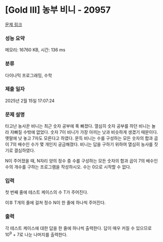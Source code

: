 # [Gold III] 농부 비니 - 20957 

[문제 링크](https://www.acmicpc.net/problem/20957) 

### 성능 요약

메모리: 16760 KB, 시간: 136 ms

### 분류

다이나믹 프로그래밍, 수학

### 제출 일자

2025년 2월 15일 17:07:24

### 문제 설명

<p>타고난 농사꾼 비니는 최근 숫자 공부에 푹 빠졌다. 열심히 숫자 공부를 하던 비니는 놀라 자빠질 수밖에 없었다. 숫자 7이 비니가 가장 아끼는 낫과 비슷하게 생겼기 때문이다. 옛말에 낫 놓고 7자도 모른다고 하였다. 문득 비니는 수를 구성하는 모든 숫자의 합과 곱이 7의 배수인 수가 몇 개인지 궁금해졌다. 비니는 답을 구하기 위하여 열심히 농사를 짓기로 결심하였다.</p>

<p>N이 주어졌을 때, N자리 양의 정수 중 수를 구성하는 모든 숫자의 합과 곱이 7의 배수인 수의 개수를 구하는 프로그램을 작성하시오. 수는 0으로 시작할 수 없다.</p>

### 입력 

 <p>첫 번째 줄에 테스트 케이스의 수 T가 주어진다.</p>

<p>이후 T개의 줄에 걸쳐 정수 N이 한 줄에 하나씩 주어진다.</p>

### 출력 

 <p>각 테스트 케이스에 대한 답을 한 줄에 하나씩 출력한다. 답이 매우 커질 수 있으므로 10<sup>9</sup> + 7로 나눈 나머지를 출력한다.</p>

